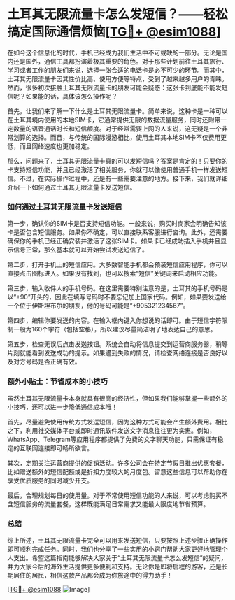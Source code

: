 # 土耳其无限流量卡怎么发短信？——轻松搞定国际通信烦恼[[TG💪+ @esim1088](https://t.me/s/esim1088)]

在如今这个信息化的时代，手机已经成为我们生活中不可或缺的一部分。无论是国内还是国外，通信工具都扮演着极其重要的角色。对于那些计划前往土耳其旅行、学习或者工作的朋友们来说，选择一张合适的电话卡是必不可少的环节。而其中，土耳其无限流量卡因其性价比高、使用方便等特点，受到了越来越多用户的青睐。然而，很多初次接触土耳其无限流量卡的朋友可能会疑惑：这张卡到底能不能发短信呢？如果能的话，具体该怎么操作呢？

首先，让我们来了解一下什么是土耳其无限流量卡。简单来说，这种卡是一种可以在土耳其境内使用的本地SIM卡，它通常提供无限的数据流量服务，同时还附带一定数量的语音通话时长和短信额度。对于经常需要上网的人来说，这无疑是一个非常划算的选择。而且，与传统的国际漫游相比，使用土耳其本地SIM卡不仅费用更低，而且网络速度也更加稳定。

那么，问题来了，土耳其无限流量卡真的可以发短信吗？答案是肯定的！只要你的卡支持短信功能，并且已经激活了相关服务，你就可以像使用普通手机一样发送短信。不过，在实际操作过程中，还是有一些需要注意的地方。接下来，我们就详细介绍一下如何通过土耳其无限流量卡发送短信。

### 如何通过土耳其无限流量卡发送短信

第一步，确认你的SIM卡是否支持短信功能。一般来说，购买时商家会明确告知该卡是否包含短信服务。如果你不确定，可以直接联系客服进行咨询。此外，还需要确保你的手机已经正确安装并激活了这张SIM卡。如果卡已经成功插入手机并且显示信号正常，那么基本就可以开始尝试发送短信了。

第二步，打开手机上的短信应用。大多数智能手机都会预装短信应用程序，你可以直接点击图标进入。如果没有找到，也可以搜索“短信”关键词来启动相应功能。

第三步，输入收件人的手机号码。在这里需要特别注意的是，土耳其的手机号码是以“+90”开头的，因此在填写号码时不要忘记加上国家代码。例如，如果要发送给一个位于伊斯坦布尔的朋友，他的号码可能是“+905321234567”。

第四步，编辑你要发送的内容。在输入框内键入你想说的话即可。由于短信字符限制一般为160个字符（包括空格），所以建议尽量简洁明了地表达自己的意思。

第五步，检查无误后点击发送按钮。系统会自动将信息提交到运营商服务器，稍等片刻就能看到发送成功的提示。如果遇到失败的情况，请检查网络连接是否良好以及对方号码是否正确有效。

### 额外小贴士：节省成本的小技巧

虽然土耳其无限流量卡本身就具有很高的经济性，但如果我们能够掌握一些额外的小技巧，还可以进一步降低通信成本哦！

首先，尽量避免使用传统方式发送短信，因为这种方式可能会产生额外费用。相比之下，利用社交媒体平台或即时通讯软件发送文字消息往往更为实惠。例如，WhatsApp、Telegram等应用程序都提供了免费的文字聊天功能，只需保证有稳定的互联网连接即可畅所欲言。

其次，定期关注运营商提供的促销活动。许多公司会在特定节假日推出优惠套餐，比如赠送额外的短信配额或是折扣力度较大的月度包。留意这些信息可以帮助你在享受优质服务的同时减少开支。

最后，合理规划每日的使用量。对于不常使用短信功能的人来说，可以考虑购买不含短信服务的流量套餐，这样既能满足日常需求又能最大限度地节省预算。

### 总结

综上所述，土耳其无限流量卡完全可以用来发送短信，只要按照上述步骤正确操作即可顺利完成任务。同时，我们也分享了一些实用的小窍门帮助大家更好地管理个人支出。希望这篇指南能够解决大家关于“土耳其无限流量卡怎么发短信”的疑问，并为大家今后的海外生活提供更多便利和支持。无论你是即将启程的游客，还是长期居住的居民，相信这款产品都会成为你旅途中的得力助手！

[[TG💪+ @esim1088](https://t.me/s/esim1088) ![Image](https://i.postimg.cc/4NQfJmqS/Snipaste-2025-05-13-00-14-12.png)]